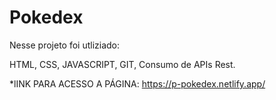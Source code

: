 # Pokedex
Nesse projeto foi utliziado:

HTML, CSS, JAVASCRIPT, GIT, Consumo de APIs Rest.

*lINK PARA ACESSO  A PÁGINA: https://p-pokedex.netlify.app/
